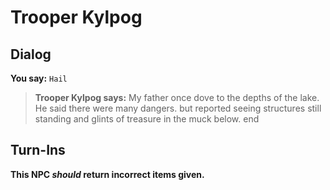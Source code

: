 # Trooper Kylpog


## Dialog

**You say:** `Hail`



>**Trooper Kylpog says:** My father once dove to the depths of the lake.  He said there were many dangers. but reported seeing structures still standing and glints of treasure in the muck below.
end



## Turn-Ins



**This NPC *should* return incorrect items given.**





